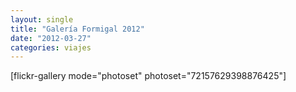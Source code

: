 ```yaml
---
layout: single
title: "Galería Formigal 2012"
date: "2012-03-27"
categories: viajes
---
```


\[flickr-gallery mode="photoset" photoset="72157629398876425"\]
